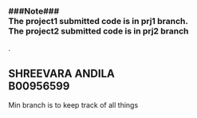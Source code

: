 <h3> ###Note###<br>The project1 submitted code is in prj1 branch. <br>
The project2 submitted code is in prj2 branch</h3>.
<h2>SHREEVARA ANDILA<br>
B00956599</h2>
Min branch is to keep track of all things
